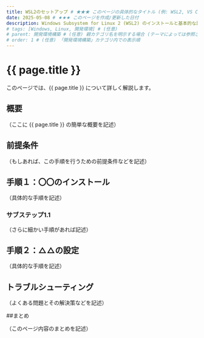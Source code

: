 ```yaml
---
title: WSL2のセットアップ # ★★★ このページの具体的なタイトル (例: WSL2, VS Code, GitHubの基本操作 など)
date: 2025-05-08 # ★★★ このページを作成/更新した日付
description: Windows Subsystem for Linux 2 (WSL2) のインストールと基本的な設定手順について解説します。 # (任意) ページの説明
# tags: [Windows, Linux, 開発環境] # (任意)
# parent: 開発環境構築 # (任意) 親カテゴリ名を明示する場合 (テーマによっては参照される)
# order: 1 # (任意) 「開発環境構築」カテゴリ内での表示順
---
```


# {{ page.title }}
このページでは、{{ page.title }} について詳しく解説します。
## 概要

（ここに {{ page.title }} の簡単な概要を記述）

## 前提条件

（もしあれば、この手順を行うための前提条件などを記述）

## 手順１：〇〇のインストール

（具体的な手順を記述）

### サブステップ1.1

（さらに細かい手順があれば記述）

## 手順２：△△の設定

（具体的な手順を記述）

## トラブルシューティング

（よくある問題とその解決策などを記述）

##まとめ

（このページ内容のまとめを記述）